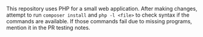 This repository uses PHP for a small web application.
After making changes, attempt to run `composer install` and `php -l <file>` to check syntax if the commands are available. If those commands fail due to missing programs, mention it in the PR testing notes.
